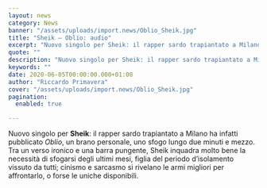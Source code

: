 ```yaml
---
layout: news
category: News
banner: "/assets/uploads/import.news/Oblio_Sheik.jpg"
title: "Sheik – Oblio: audio"
excerpt: "Nuovo singolo per Sheik: il rapper sardo trapiantato a Milano ha infatti pubblicato Oblio, un brano personale, uno sfogo lungo due minuti e mezzo. Tra un verso ironico e una barra pungente, Sheik inquadra molto bene la necessità di sfogarsi degli ultimi mesi, figlia del periodo d’isolamento vissuto da tutti; cinismo e sarcasmo si rivelano [&hellip"
quote: ""
description: "Nuovo singolo per Sheik: il rapper sardo trapiantato a Milano ha infatti pubblicato Oblio, un brano personale, uno sfogo lungo due minuti e mezzo. Tra un verso ironico e una barra pungente, Sheik inquadra molto bene la necessità di sfogarsi degli ultimi mesi, figlia del periodo d’isolamento vissuto da tutti; cinismo e sarcasmo si rivelano [&hellip"
keywords: ""
date: 2020-06-05T00:00:00.000+01:00
author: "Riccardo Primavera"
cover: "/assets/uploads/import.news/Oblio_Sheik.jpg"
pagination:
  enabled: true

---
```


Nuovo singolo per **Sheik**: il rapper sardo trapiantato a Milano ha infatti pubblicato _Oblio_, un brano personale, uno sfogo lungo due minuti e mezzo. Tra un verso ironico e una barra pungente, Sheik inquadra molto bene la necessità di sfogarsi degli ultimi mesi, figlia del periodo d’isolamento vissuto da tutti; cinismo e sarcasmo si rivelano le armi migliori per affrontarlo, o forse le uniche disponibili.
